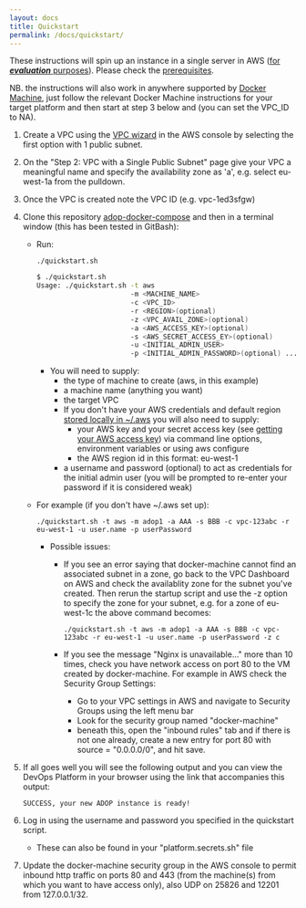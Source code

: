 ```yaml
---
layout: docs
title: Quickstart
permalink: /docs/quickstart/
---
```


These instructions will spin up an instance in a single server in AWS ([for **_evaluation_** purposes](/adop-docker-compose/docs/evaluation-mode)). Please check the [prerequisites](/adop-docker-compose/docs/prerequisites/).

NB. the instructions will also work in anywhere supported by [Docker Machine](https://docs.docker.com/machine/), just follow the relevant Docker Machine instructions for your target platform and then start at step 3 below and (you can set the VPC_ID to NA).

1. Create a VPC using the [VPC wizard](http://docs.aws.amazon.com/AmazonVPC/latest/GettingStartedGuide/getting-started-create-vpc.html) in the AWS console by selecting the first option with 1 public subnet.
1. On the "Step 2: VPC with a Single Public Subnet" page give your VPC a meaningful name and specify the availability zone as 'a', e.g. select eu-west-1a from the pulldown.
1. Once the VPC is created note the VPC ID (e.g. vpc-1ed3sfgw)
1. Clone this repository [adop-docker-compose](https://github.com/Accenture/adop-docker-compose) and then in a terminal window (this has been tested in GitBash):
    - Run:

        ```./quickstart.sh ```

        ```bash
        $ ./quickstart.sh
        Usage: ./quickstart.sh -t aws
                               -m <MACHINE_NAME>  
                               -c <VPC_ID> 
                               -r <REGION>(optional) 
                               -z <VPC_AVAIL_ZONE>(optional)
                               -a <AWS_ACCESS_KEY>(optional) 
                               -s <AWS_SECRET_ACCESS_EY>(optional) 
                               -u <INITIAL_ADMIN_USER>
                               -p <INITIAL_ADMIN_PASSWORD>(optional) ...
        ```

        - You will need to supply:
            - the type of machine to create (aws, in this example)
            - a machine name (anything you want)
            - the target VPC
            - If you don't have your AWS credentials and default region [stored locally in ~/.aws](http://docs.aws.amazon.com/cli/latest/userguide/cli-chap-getting-started.html#cli-config-files) you will also need to supply:
                - your AWS key and your secret access key (see [getting your AWS access key](http://docs.aws.amazon.com/AWSSimpleQueueService/latest/SQSGettingStartedGuide/AWSCredentials.html)) via command line options, environment variables or using aws configure 
                - the AWS region id in this format: eu-west-1
            - a username and password (optional) to act as credentials for the initial admin user (you will be prompted to re-enter your password if it is considered weak)

    - For example (if you don't have ~/.aws set up):

        ```./quickstart.sh -t aws -m adop1 -a AAA -s BBB -c vpc-123abc -r eu-west-1 -u user.name -p userPassword```


        - Possible issues:
          - If you see an error saying that docker-machine cannot find an associated subnet in a zone, go back to the VPC Dashboard on AWS and check the availablity zone for the subnet you've created. Then rerun the startup script and use the -z option to specify the zone for your subnet, e.g. for a zone of eu-west-1c the above command becomes:

            ```./quickstart.sh -t aws -m adop1 -a AAA -s BBB -c vpc-123abc -r eu-west-1 -u user.name -p userPassword -z c```

          - If you see the message "Nginx is unavailable..." more than 10 times, check you have network access on port 80 to the VM created by docker-machine.  For example in AWS check the Security Group Settings:   
            - Go to your VPC settings in AWS and navigate to Security Groups using the left menu bar
            - Look for the security group named "docker-machine"
            - beneath this, open the "inbound rules" tab and if there is not one already, create a new entry for port 80 with source = "0.0.0.0/0", and hit save. 


1. If all goes well you will see the following output and you can view the DevOps Platform in your browser using the link that accompanies this output:

    ```SUCCESS, your new ADOP instance is ready!```

1. Log in using the username and password you specified in the quickstart script.
    - These can also be found in your "platform.secrets.sh" file

1. Update the docker-machine security group in the AWS console to permit inbound http traffic on ports 80 and 443 (from the machine(s) from which you want to have access only), also UDP on 25826 and 12201 from 127.0.0.1/32.
